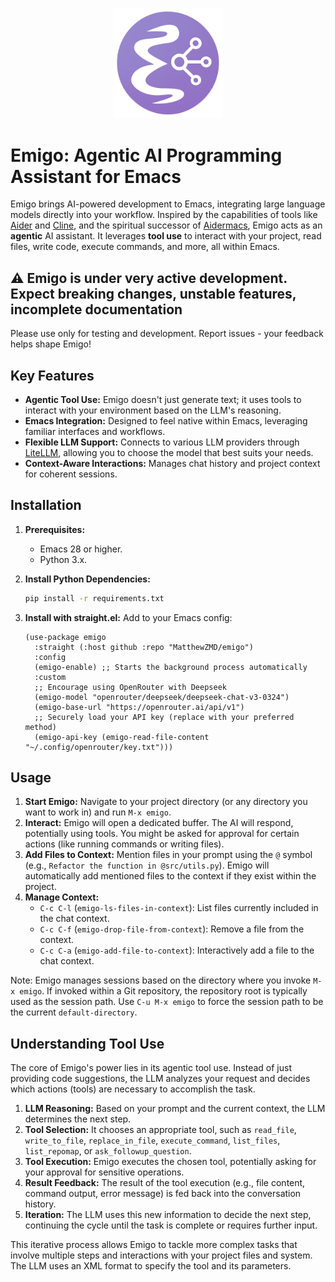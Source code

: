 <p align="center">
  <img style='height: auto; width: 35%; object-fit: contain' src="./Emigo.png">
</p>

# Emigo: Agentic AI Programming Assistant for Emacs

Emigo brings AI-powered development to Emacs, integrating large language models directly into your workflow. Inspired by the capabilities of tools like [Aider](https://github.com/paul-gauthier/aider) and [Cline](https://github.com/sturdy-dev/cline), and the spiritual successor of [Aidermacs](https://github.com/MatthewZMD/aidermacs), Emigo acts as an **agentic** AI assistant. It leverages **tool use** to interact with your project, read files, write code, execute commands, and more, all within Emacs.

## ⚠️ Emigo is under very active development. Expect breaking changes, unstable features, incomplete documentation

Please use only for testing and development. Report issues - your feedback helps shape Emigo!

## Key Features

*   **Agentic Tool Use:** Emigo doesn't just generate text; it uses tools to interact with your environment based on the LLM's reasoning.
*   **Emacs Integration:** Designed to feel native within Emacs, leveraging familiar interfaces and workflows.
*   **Flexible LLM Support:** Connects to various LLM providers through [LiteLLM](https://github.com/BerriAI/litellm), allowing you to choose the model that best suits your needs.
*   **Context-Aware Interactions:** Manages chat history and project context for coherent sessions.

## Installation

1.  **Prerequisites:**
    *   Emacs 28 or higher.
    *   Python 3.x.
2.  **Install Python Dependencies:**
    ```bash
    pip install -r requirements.txt
    ```
3.  **Install with straight.el:** Add to your Emacs config:

    ```emacs-lisp
    (use-package emigo
      :straight (:host github :repo "MatthewZMD/emigo")
      :config
      (emigo-enable) ;; Starts the background process automatically
      :custom
      ;; Encourage using OpenRouter with Deepseek
      (emigo-model "openrouter/deepseek/deepseek-chat-v3-0324")
      (emigo-base-url "https://openrouter.ai/api/v1")
      ;; Securely load your API key (replace with your preferred method)
      (emigo-api-key (emigo-read-file-content "~/.config/openrouter/key.txt")))
    ```

## Usage

1.  **Start Emigo:** Navigate to your project directory (or any directory you want to work in) and run `M-x emigo`.
2.  **Interact:** Emigo will open a dedicated buffer. The AI will respond, potentially using tools. You might be asked for approval for certain actions (like running commands or writing files).
3.  **Add Files to Context:** Mention files in your prompt using the `@` symbol (e.g., `Refactor the function in @src/utils.py`). Emigo will automatically add mentioned files to the context if they exist within the project.
4.  **Manage Context:**
    *   `C-c C-l` (`emigo-ls-files-in-context`): List files currently included in the chat context.
    *   `C-c C-f` (`emigo-drop-file-from-context`): Remove a file from the context.
    *   `C-c C-a` (`emigo-add-file-to-context`): Interactively add a file to the chat context.

Note: Emigo manages sessions based on the directory where you invoke `M-x emigo`. If invoked within a Git repository, the repository root is typically used as the session path. Use `C-u M-x emigo` to force the session path to be the current `default-directory`.

## Understanding Tool Use

The core of Emigo's power lies in its agentic tool use. Instead of just providing code suggestions, the LLM analyzes your request and decides which actions (tools) are necessary to accomplish the task.

1.  **LLM Reasoning:** Based on your prompt and the current context, the LLM determines the next step.
2.  **Tool Selection:** It chooses an appropriate tool, such as `read_file`, `write_to_file`, `replace_in_file`, `execute_command`, `list_files`, `list_repomap`, or `ask_followup_question`.
3.  **Tool Execution:** Emigo executes the chosen tool, potentially asking for your approval for sensitive operations.
4.  **Result Feedback:** The result of the tool execution (e.g., file content, command output, error message) is fed back into the conversation history.
5.  **Iteration:** The LLM uses this new information to decide the next step, continuing the cycle until the task is complete or requires further input.

This iterative process allows Emigo to tackle more complex tasks that involve multiple steps and interactions with your project files and system. The LLM uses an XML format to specify the tool and its parameters.
